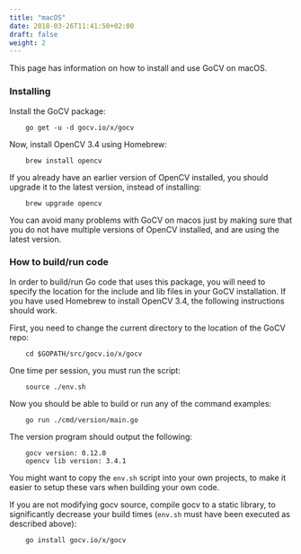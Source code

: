 ```yaml
---
title: "macOS"
date: 2018-03-26T11:41:50+02:00
draft: false
weight: 2
---
```


This page has information on how to install and use GoCV on macOS.

### Installing

Install the GoCV package:

        go get -u -d gocv.io/x/gocv

Now, install OpenCV 3.4 using Homebrew:

		brew install opencv

If you already have an earlier version of OpenCV installed, you should upgrade it to the latest version, instead of installing:

		brew upgrade opencv

You can avoid many problems with GoCV on macos just by making sure that you do not have multiple versions of OpenCV installed, and are using the latest version.

### How to build/run code

In order to build/run Go code that uses this package, you will need to specify the location for the include and lib files in your GoCV installation. If you have used Homebrew to install OpenCV 3.4, the following instructions should work.

First, you need to change the current directory to the location of the GoCV repo:

		cd $GOPATH/src/gocv.io/x/gocv

One time per session, you must run the script:

		source ./env.sh

Now you should be able to build or run any of the command examples:

		go run ./cmd/version/main.go

The version program should output the following:

		gocv version: 0.12.0
		opencv lib version: 3.4.1

You might want to copy the `env.sh` script into your own projects, to make it easier to setup these vars when building your own code.

If you are not modifying gocv source, compile gocv to a static library, to significantly decrease your build times (`env.sh` must have been executed as described above):

        go install gocv.io/x/gocv
